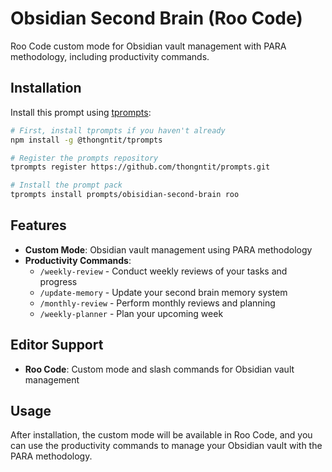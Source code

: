 # Obsidian Second Brain (Roo Code)

Roo Code custom mode for Obsidian vault management with PARA methodology, including productivity commands.

## Installation

Install this prompt using [tprompts](https://github.com/thongntit/tprompts):

```bash
# First, install tprompts if you haven't already
npm install -g @thongntit/tprompts

# Register the prompts repository
tprompts register https://github.com/thongntit/prompts.git

# Install the prompt pack
tprompts install prompts/obisidian-second-brain roo
```

## Features

- **Custom Mode**: Obsidian vault management using PARA methodology
- **Productivity Commands**:
  - `/weekly-review` - Conduct weekly reviews of your tasks and progress
  - `/update-memory` - Update your second brain memory system
  - `/monthly-review` - Perform monthly reviews and planning
  - `/weekly-planner` - Plan your upcoming week

## Editor Support

- **Roo Code**: Custom mode and slash commands for Obsidian vault management

## Usage

After installation, the custom mode will be available in Roo Code, and you can use the productivity commands to manage your Obsidian vault with the PARA methodology.
